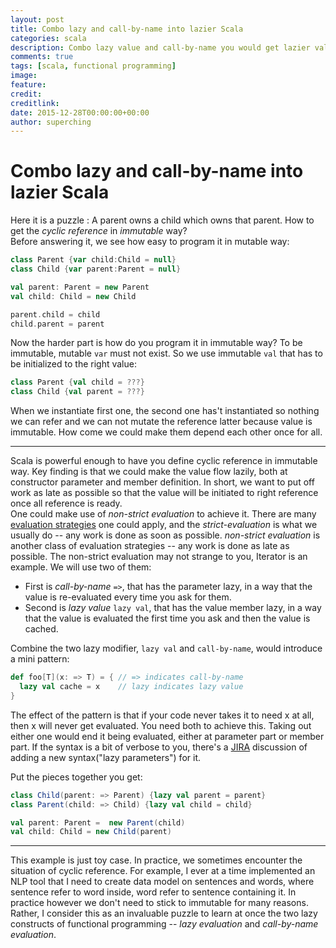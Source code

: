 ```yaml
---
layout: post
title: Combo lazy and call-by-name into lazier Scala
categories: scala
description: Combo lazy value and call-by-name you would get lazier value to solve a cyclic reference problem.
comments: true
tags: [scala, functional programming]
image:
feature:
credit:
creditlink:
date: 2015-12-28T00:00:00+00:00
author: superching
---
```


#  Combo lazy and call-by-name into lazier Scala
Here it is a puzzle : A parent owns a child which owns that parent. How to get the *cyclic reference* in *immutable* way?  
Before answering it, we see how easy to program it in mutable way:

```scala
class Parent {var child:Child = null}
class Child {var parent:Parent = null}

val parent: Parent = new Parent
val child: Child = new Child

parent.child = child
child.parent = parent
```

Now the harder part is how do you program it in immutable way? To be immutable, mutable `var` must not exist. So we use immutable `val` that has to be initialized to the right value:

```scala
class Parent {val child = ???}
class Child {val parent = ???}
```
When we instantiate first one, the second one has't instantiated so nothing we can refer and we can not mutate the reference latter because value is immutable. How come we could make them depend each other once for all.       

---
Scala is powerful enough to have you define cyclic reference in immutable way. Key finding is that we could make the value flow lazily, both at constructor parameter and member definition. In short, we want to put off work as late as possible so that the value will be initiated to right reference once all reference is ready.  
One could make use of *non-strict evaluation* to achieve it. There are many [evaluation strategies](https://en.wikipedia.org/wiki/Evaluation_strategy) one could apply, and the *strict-evaluation* is what we usually do -- any work is done as soon as possible. *non-strict evaluation* is another class of evaluation strategies -- any work is done as late as possible. The non-strict evaluation may not strange to you, Iterator is an example.
We will use two of them:

- First is *call-by-name* `=>`, that has the parameter lazy, in a way that the value is re-evaluated every time you ask for them.
- Second is *lazy value* `lazy val`, that has the value member lazy, in a way that the value is evaluated the first time you ask and then the value is cached.

Combine the two lazy modifier, `lazy val` and `call-by-name`, would introduce a mini pattern:

```scala
def foo[T](x: => T) = { // => indicates call-by-name
  lazy val cache = x    // lazy indicates lazy value
}
```
The effect of the pattern is that if your code never takes it to need x at all, then x will never get evaluated. You need both to achieve this. Taking out either one would end it being evaluated, either at parameter part or member part. If the syntax is a bit of verbose to you, there's a [JIRA](https://lampsvn.epfl.ch/trac/scala/ticket/240) discussion of adding a new syntax("lazy parameters") for it.

Put the pieces together you get:

```scala
class Child(parent: => Parent) {lazy val parent = parent}
class Parent(child: => Child) {lazy val child = child}

val parent: Parent =  new Parent(child)
val child: Child = new Child(parent)
```

---
This example is just toy case. In practice, we sometimes encounter the situation of cyclic reference. For example, I ever at a time implemented an NLP tool that I need to create data model on sentences and words, where sentence refer to word inside, word refer to sentence containing it.
In practice however we don't need to stick to immutable for many reasons. Rather, I consider this as an invaluable puzzle to learn at once the two lazy constructs of functional programming -- *lazy evaluation* and *call-by-name evaluation*.
